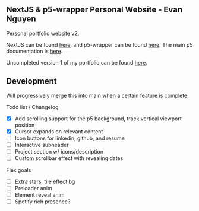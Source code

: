 ## NextJS & p5-wrapper Personal Website - Evan Nguyen
Personal portfolio website v2. 

NextJS can be found [here](https://nextjs.org/docs), and p5-wrapper can be found [here](https://github.com/P5-wrapper/react).
The main p5 documentation is [here](https://p5js.org/reference/).

Uncompleted version 1 of my portfolio can be found [here](https://github.com/Sytarno/sytarno.github.io).

## Development
Will progressively merge this into main when a certain feature is complete.

Todo list / Changelog
 - [x] Add scrolling support for the p5 background, track vertical viewport position
 - [x] Cursor expands on relevant content
 - [ ] Icon buttons for linkedin, github, and resume
 - [ ] Interactive subheader
 - [ ] Project section w/ icons/description
 - [ ] Custom scrollbar effect with revealing dates
 
Flex goals
 - [ ] Extra stars, tile effect bg
 - [ ] Preloader anim
 - [ ] Element reveal anim 
 - [ ] Spotify rich presence?
